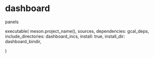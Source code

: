 # dashboard
panels

executable(
  meson.project_name(),
          sources,
          dependencies: gcal_deps,
          include_directories: dashboard_incs,
               install: true,
           install_dir: dashboard_bindir,

)
